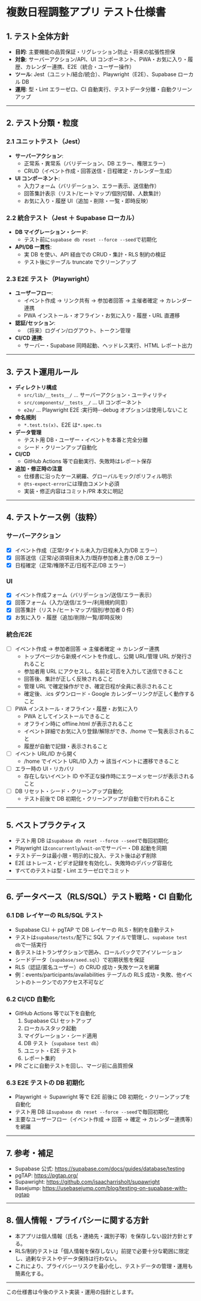 # 複数日程調整アプリ テスト仕様書

## 1. テスト全体方針

- **目的**: 主要機能の品質保証・リグレッション防止・将来の拡張性担保
- **対象**: サーバーアクション/API、UI コンポーネント、PWA・お気に入り・履歴、カレンダー連携、E2E（統合・ユーザー操作）
- **ツール**: Jest（ユニット/結合/統合）、Playwright（E2E）、Supabase ローカル DB
- **運用**: 型・Lint エラーゼロ、CI 自動実行、テストデータ分離・自動クリーンアップ

---

## 2. テスト分類・粒度

### 2.1 ユニットテスト（Jest）

- **サーバーアクション**:
  - 正常系・異常系（バリデーション、DB エラー、権限エラー）
  - CRUD（イベント作成・回答送信・日程確定・カレンダー生成）
- **UI コンポーネント**:
  - 入力フォーム（バリデーション、エラー表示、送信動作）
  - 回答集計表示（リスト/ヒートマップ/個別切替、人数集計）
  - お気に入り・履歴 UI（追加・削除・一覧・即時反映）

### 2.2 統合テスト（Jest ＋ Supabase ローカル）

- **DB マイグレーション・シード**:
  - テスト前に`supabase db reset --force --seed`で初期化
- **API/DB 一貫性**:
  - 実 DB を使い、API 経由での CRUD・集計・RLS 制約の検証
  - テスト後にテーブル truncate でクリーンアップ

### 2.3 E2E テスト（Playwright）

- **ユーザーフロー**:
  - イベント作成 → リンク共有 → 参加者回答 → 主催者確定 → カレンダー連携
  - PWA インストール・オフライン・お気に入り・履歴・URL 直遷移
- **認証/セッション**:
  - （将来）ログイン/ログアウト、トークン管理
- **CI/CD 連携**:
  - サーバー・Supabase 同時起動、ヘッドレス実行、HTML レポート出力

---

## 3. テスト運用ルール

- **ディレクトリ構成**
  - `src/lib/__tests__/` ... サーバーアクション・ユーティリティ
  - `src/components/__tests__/` ... UI コンポーネント
  - `e2e/` ... Playwright E2E :実行時--debug オプションは使用しないこと
- **命名規則**
  - `*.test.ts(x)`、E2E は`*.spec.ts`
- **データ管理**
  - テスト用 DB・ユーザー・イベントを本番と完全分離
  - シード・クリーンアップ自動化
- **CI/CD**
  - GitHub Actions 等で自動実行、失敗時はレポート保存
- **追加・修正時の注意**
  - 仕様書に沿ったケース網羅、グローバルモック/ポリフィル明示
  - `@ts-expect-error`には理由コメント必須
  - 実装・修正内容はコミット/PR 本文に明記

---

## 4. テストケース例（抜粋）

### サーバーアクション

- [x] イベント作成（正常/タイトル未入力/日程未入力/DB エラー）
- [x] 回答送信（正常/必須項目未入力/既存参加者上書き/DB エラー）
- [x] 日程確定（正常/権限不正/日程不正/DB エラー）

### UI

- [x] イベント作成フォーム（バリデーション/送信/エラー表示）
- [x] 回答フォーム（入力/送信/エラー/利用規約同意）
- [x] 回答集計（リスト/ヒートマップ/個別/参加者 0 件）
- [x] お気に入り・履歴（追加/削除/一覧/即時反映）

### 統合/E2E

- [ ] イベント作成 → 参加者回答 → 主催者確定 → カレンダー連携
  - トップページから新規イベントを作成し、公開 URL/管理 URL が発行されること
  - 参加者用 URL にアクセスし、名前と可否を入力して送信できること
  - 回答後、集計が正しく反映されること
  - 管理 URL で確定操作ができ、確定日程が全員に表示されること
  - 確定後、.ics ダウンロード・Google カレンダーリンクが正しく動作すること
- [ ] PWA インストール・オフライン・履歴・お気に入り
  - PWA としてインストールできること
  - オフライン時に offline.html が表示されること
  - イベント詳細でお気に入り登録/解除ができ、/home で一覧表示されること
  - 履歴が自動で記録・表示されること
- [ ] イベント URL/ID から開く
  - /home でイベント URL/ID 入力 → 該当イベントに遷移できること
- [ ] エラー時の UI・リカバリ
  - 存在しないイベント ID や不正な操作時にエラーメッセージが表示されること
- [ ] DB リセット・シード・クリーンアップ自動化
  - テスト前後で DB 初期化・クリーンアップが自動で行われること

---

## 5. ベストプラクティス

- テスト用 DB は`supabase db reset --force --seed`で毎回初期化
- Playwright は`concurrently`/`wait-on`でサーバー・DB 起動を同期
- テストデータは最小限・明示的に投入、テスト後は必ず削除
- E2E はトレース・ビデオ記録を有効化し、失敗時のデバッグ容易化
- すべてのテストは型・Lint エラーゼロでコミット

---

## 6. データベース（RLS/SQL）テスト戦略・CI 自動化

### 6.1 DB レイヤーの RLS/SQL テスト

- Supabase CLI ＋ pgTAP で DB レイヤーの RLS・制約を自動テスト
- テストは`supabase/tests/`配下に SQL ファイルで管理し、`supabase test db`で一括実行
- 各テストはトランザクションで囲み、ロールバックでアイソレーション
- シードデータ（`supabase/seed.sql`）で初期状態を保証
- RLS（認証/匿名ユーザー）の CRUD 成功・失敗ケースを網羅
- 例：events/participants/availabilities テーブルの RLS 成功・失敗、他イベントのトークンでのアクセス不可など

### 6.2 CI/CD 自動化

- GitHub Actions 等で以下を自動化
  1. Supabase CLI セットアップ
  2. ローカルスタック起動
  3. マイグレーション・シード適用
  4. DB テスト（`supabase test db`）
  5. ユニット・E2E テスト
  6. レポート集約
- PR ごとに自動テストを回し、マージ前に品質担保

### 6.3 E2E テストの DB 初期化

- Playwright ＋ Supawright 等で E2E 前後に DB 初期化・クリーンアップを自動化
- テスト用 DB は`supabase db reset --force --seed`で毎回初期化
- 主要なユーザーフロー（イベント作成 → 回答 → 確定 → カレンダー連携等）を網羅

---

## 7. 参考・補足

- Supabase 公式: https://supabase.com/docs/guides/database/testing
- pgTAP: https://pgtap.org/
- Supawright: https://github.com/isaacharrisholt/supawright
- Basejump: https://usebasejump.com/blog/testing-on-supabase-with-pgtap

---

## 8. 個人情報・プライバシーに関する方針

- 本アプリは個人情報（氏名・連絡先・識別子等）を保存しない設計方針とする。
- RLS/制約テストは「個人情報を保存しない」前提で必要十分な範囲に限定し、過剰なテストやデータ保持は行わない。
- これにより、プライバシーリスクを最小化し、テストデータの管理・運用も簡素化する。

---

この仕様書は今後のテスト実装・運用の指針とします。
